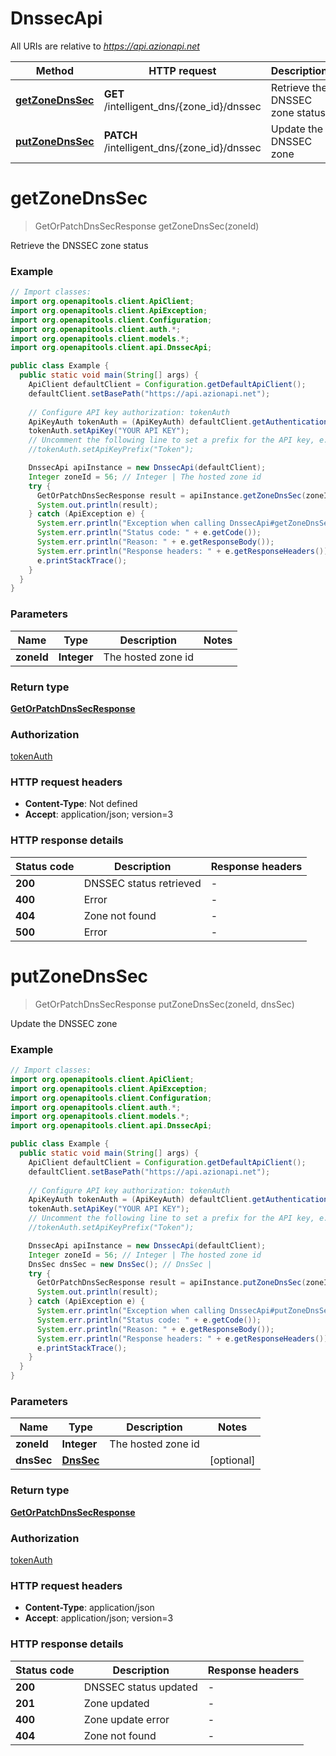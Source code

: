# DnssecApi

All URIs are relative to *https://api.azionapi.net*

| Method | HTTP request | Description |
|------------- | ------------- | -------------|
| [**getZoneDnsSec**](DnssecApi.md#getZoneDnsSec) | **GET** /intelligent_dns/{zone_id}/dnssec | Retrieve the DNSSEC zone status |
| [**putZoneDnsSec**](DnssecApi.md#putZoneDnsSec) | **PATCH** /intelligent_dns/{zone_id}/dnssec | Update the DNSSEC zone |


<a id="getZoneDnsSec"></a>
# **getZoneDnsSec**
> GetOrPatchDnsSecResponse getZoneDnsSec(zoneId)

Retrieve the DNSSEC zone status

### Example
```java
// Import classes:
import org.openapitools.client.ApiClient;
import org.openapitools.client.ApiException;
import org.openapitools.client.Configuration;
import org.openapitools.client.auth.*;
import org.openapitools.client.models.*;
import org.openapitools.client.api.DnssecApi;

public class Example {
  public static void main(String[] args) {
    ApiClient defaultClient = Configuration.getDefaultApiClient();
    defaultClient.setBasePath("https://api.azionapi.net");
    
    // Configure API key authorization: tokenAuth
    ApiKeyAuth tokenAuth = (ApiKeyAuth) defaultClient.getAuthentication("tokenAuth");
    tokenAuth.setApiKey("YOUR API KEY");
    // Uncomment the following line to set a prefix for the API key, e.g. "Token" (defaults to null)
    //tokenAuth.setApiKeyPrefix("Token");

    DnssecApi apiInstance = new DnssecApi(defaultClient);
    Integer zoneId = 56; // Integer | The hosted zone id
    try {
      GetOrPatchDnsSecResponse result = apiInstance.getZoneDnsSec(zoneId);
      System.out.println(result);
    } catch (ApiException e) {
      System.err.println("Exception when calling DnssecApi#getZoneDnsSec");
      System.err.println("Status code: " + e.getCode());
      System.err.println("Reason: " + e.getResponseBody());
      System.err.println("Response headers: " + e.getResponseHeaders());
      e.printStackTrace();
    }
  }
}
```

### Parameters

| Name | Type | Description  | Notes |
|------------- | ------------- | ------------- | -------------|
| **zoneId** | **Integer**| The hosted zone id | |

### Return type

[**GetOrPatchDnsSecResponse**](GetOrPatchDnsSecResponse.md)

### Authorization

[tokenAuth](../README.md#tokenAuth)

### HTTP request headers

 - **Content-Type**: Not defined
 - **Accept**: application/json; version=3

### HTTP response details
| Status code | Description | Response headers |
|-------------|-------------|------------------|
| **200** | DNSSEC status retrieved |  -  |
| **400** | Error |  -  |
| **404** | Zone not found |  -  |
| **500** | Error |  -  |

<a id="putZoneDnsSec"></a>
# **putZoneDnsSec**
> GetOrPatchDnsSecResponse putZoneDnsSec(zoneId, dnsSec)

Update the DNSSEC zone

### Example
```java
// Import classes:
import org.openapitools.client.ApiClient;
import org.openapitools.client.ApiException;
import org.openapitools.client.Configuration;
import org.openapitools.client.auth.*;
import org.openapitools.client.models.*;
import org.openapitools.client.api.DnssecApi;

public class Example {
  public static void main(String[] args) {
    ApiClient defaultClient = Configuration.getDefaultApiClient();
    defaultClient.setBasePath("https://api.azionapi.net");
    
    // Configure API key authorization: tokenAuth
    ApiKeyAuth tokenAuth = (ApiKeyAuth) defaultClient.getAuthentication("tokenAuth");
    tokenAuth.setApiKey("YOUR API KEY");
    // Uncomment the following line to set a prefix for the API key, e.g. "Token" (defaults to null)
    //tokenAuth.setApiKeyPrefix("Token");

    DnssecApi apiInstance = new DnssecApi(defaultClient);
    Integer zoneId = 56; // Integer | The hosted zone id
    DnsSec dnsSec = new DnsSec(); // DnsSec | 
    try {
      GetOrPatchDnsSecResponse result = apiInstance.putZoneDnsSec(zoneId, dnsSec);
      System.out.println(result);
    } catch (ApiException e) {
      System.err.println("Exception when calling DnssecApi#putZoneDnsSec");
      System.err.println("Status code: " + e.getCode());
      System.err.println("Reason: " + e.getResponseBody());
      System.err.println("Response headers: " + e.getResponseHeaders());
      e.printStackTrace();
    }
  }
}
```

### Parameters

| Name | Type | Description  | Notes |
|------------- | ------------- | ------------- | -------------|
| **zoneId** | **Integer**| The hosted zone id | |
| **dnsSec** | [**DnsSec**](DnsSec.md)|  | [optional] |

### Return type

[**GetOrPatchDnsSecResponse**](GetOrPatchDnsSecResponse.md)

### Authorization

[tokenAuth](../README.md#tokenAuth)

### HTTP request headers

 - **Content-Type**: application/json
 - **Accept**: application/json; version=3

### HTTP response details
| Status code | Description | Response headers |
|-------------|-------------|------------------|
| **200** | DNSSEC status updated |  -  |
| **201** | Zone updated |  -  |
| **400** | Zone update error |  -  |
| **404** | Zone not found |  -  |

